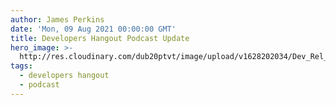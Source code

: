 ```yaml
---
author: James Perkins
date: 'Mon, 09 Aug 2021 00:00:00 GMT'
title: Developers Hangout Podcast Update
hero_image: >-
  http://res.cloudinary.com/dub20ptvt/image/upload/v1628202034/Dev_Rel_What_do_we_do_zgjkqq.png
tags:
  - developers hangout
  - podcast
---
```


